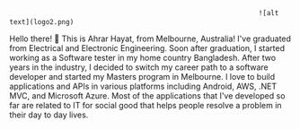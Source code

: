                                                                   ![alt text](logo2.png)

Hello there! 👋
This is Ahrar Hayat, from Melbourne, Australia! I've graduated from Electrical and Electronic Engineering. Soon after graduation, I started working as a Software tester in my home country Bangladesh. After two years in the industry, I decided to switch my career path to a software developer and started my Masters program in Melbourne. I love to build applications and APIs in various platforms including Android, AWS, .NET MVC, and Microsoft Azure. Most of the applications that I've developed so far are related to IT for social good that helps people resolve a problem in their day to day lives. 
